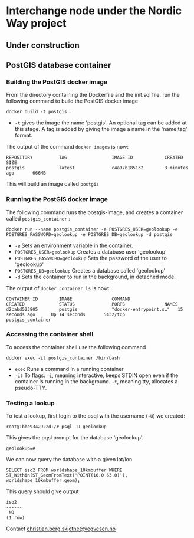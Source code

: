 Interchange node under the Nordic Way project
====
## Under construction 




## PostGIS database container
### Building the PostGIS docker image

From the directory containing the Dockerfile and the init.sql file, run the following command to build the PostGIS docker image
```
docker build -t postgis .
```

- ```-t``` gives the image the name  'postgis'. An optional tag can be added at this stage. A tag is added by giving the image a name in the 'name:tag' format.

The output of the command ```docker images``` is now:

```
REPOSITORY          TAG                 IMAGE ID            CREATED             SIZE
postgis             latest              c4a97b185132        3 minutes ago       666MB
```

This will build an image called ```postgis```


### Running the PostGIS docker image 
The following command runs the postgis-image, and creates a container called ```postgis_container``` :
```
docker run --name postgis_container -e POSTGRES_USER=geolookup -e POSTGRES_PASSWORD=geolookup -e POSTGRES_DB=geolookup -d postgis
```

- ```-e``` Sets an environment variable in the container.
-  ```POSTGRES_USER=geolookup``` Creates a database user 'geolookup'
- ```POSTGRES_PASSWORD=geolookup``` Sets the password of the user to 'geolookup'
- ```POSTGRES_DB=geolookup``` Creates a database called 'geolookup'
- ```-d``` Sets the container to run in the background, in detached mode.


The output of ```docker container ls```  is now:
```
CONTAINER ID        IMAGE               COMMAND                  CREATED             STATUS              PORTS               NAMES
d2cabd523805        postgis             "docker-entrypoint.s…"   15 seconds ago      Up 14 seconds       5432/tcp            postgis_container
```



### Accessing the container shell
To access the container shell use the following command
```
docker exec -it postgis_container /bin/bash
```
- ```exec``` Runs a command in a running container
- ```-it``` To flags: ```-i```, meaning interactive, keeps STDIN open even if the container is running in the background. ```-t```, meaning tty, allocates a pseudo-TTY. 


### Testing a lookup

To test a lookup, first login to the psql with the username (```-U```) we created: 

```
root@1bbe9342922d:/# psql -U geolookup
```

This gives the pqsl prompt for the database 'geolookup'. 
```
geolookup=# 
```

We can now query the database with a given lat/lon
```
SELECT iso2 FROM worldshape_10kmbuffer WHERE ST_Within(ST_GeomFromText('POINT(10.0 63.0)'), worldshape_10kmbuffer.geom);
```

This query should give output 
```
iso2 
------
 NO
(1 row)
```

Contact 
christian.berg.skjetne@vegvesen.no
